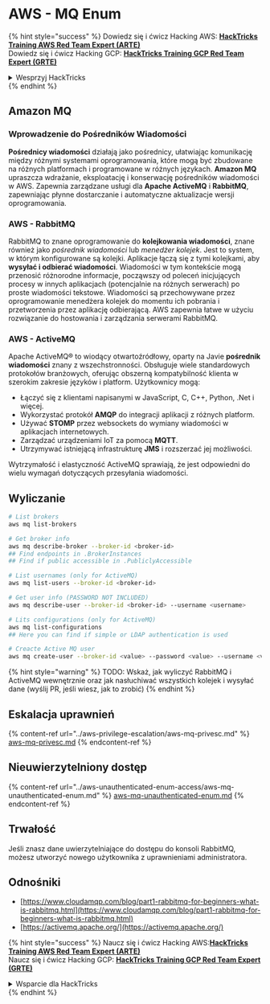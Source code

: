 # AWS - MQ Enum

{% hint style="success" %}
Dowiedz się i ćwicz Hacking AWS: <img src="/.gitbook/assets/image.png" alt="" data-size="line">[**HackTricks Training AWS Red Team Expert (ARTE)**](https://training.hacktricks.xyz/courses/arte)<img src="/.gitbook/assets/image.png" alt="" data-size="line">\
Dowiedz się i ćwicz Hacking GCP: <img src="/.gitbook/assets/image (2).png" alt="" data-size="line">[**HackTricks Training GCP Red Team Expert (GRTE)**<img src="/.gitbook/assets/image (2).png" alt="" data-size="line">](https://training.hacktricks.xyz/courses/grte)

<details>

<summary>Wesprzyj HackTricks</summary>

* Sprawdź [**plany subskrypcyjne**](https://github.com/sponsors/carlospolop)!
* **Dołącz do** 💬 [**grupy Discord**](https://discord.gg/hRep4RUj7f) lub [**grupy telegramowej**](https://t.me/peass) lub **śledź** nas na **Twitterze** 🐦 [**@hacktricks\_live**](https://twitter.com/hacktricks\_live)**.**
* **Podziel się trikami hakerskimi, przesyłając PR-y do** [**HackTricks**](https://github.com/carlospolop/hacktricks) i [**HackTricks Cloud**](https://github.com/carlospolop/hacktricks-cloud) na githubie.

</details>
{% endhint %}

## Amazon MQ

### Wprowadzenie do Pośredników Wiadomości
**Pośrednicy wiadomości** działają jako pośrednicy, ułatwiając komunikację między różnymi systemami oprogramowania, które mogą być zbudowane na różnych platformach i programowane w różnych językach. **Amazon MQ** upraszcza wdrażanie, eksploatację i konserwację pośredników wiadomości w AWS. Zapewnia zarządzane usługi dla **Apache ActiveMQ** i **RabbitMQ**, zapewniając płynne dostarczanie i automatyczne aktualizacje wersji oprogramowania.

### AWS - RabbitMQ
RabbitMQ to znane oprogramowanie do **kolejkowania wiadomości**, znane również jako _pośrednik wiadomości_ lub _menedżer kolejek_. Jest to system, w którym konfigurowane są kolejki. Aplikacje łączą się z tymi kolejkami, aby **wysyłać i odbierać wiadomości**. Wiadomości w tym kontekście mogą przenosić różnorodne informacje, począwszy od poleceń inicjujących procesy w innych aplikacjach (potencjalnie na różnych serwerach) po proste wiadomości tekstowe. Wiadomości są przechowywane przez oprogramowanie menedżera kolejek do momentu ich pobrania i przetworzenia przez aplikację odbierającą. AWS zapewnia łatwe w użyciu rozwiązanie do hostowania i zarządzania serwerami RabbitMQ.

### AWS - ActiveMQ
Apache ActiveMQ® to wiodący otwartoźródłowy, oparty na Javie **pośrednik wiadomości** znany z wszechstronności. Obsługuje wiele standardowych protokołów branżowych, oferując obszerną kompatybilność klienta w szerokim zakresie języków i platform. Użytkownicy mogą:

- Łączyć się z klientami napisanymi w JavaScript, C, C++, Python, .Net i więcej.
- Wykorzystać protokół **AMQP** do integracji aplikacji z różnych platform.
- Używać **STOMP** przez websockets do wymiany wiadomości w aplikacjach internetowych.
- Zarządzać urządzeniami IoT za pomocą **MQTT**.
- Utrzymywać istniejącą infrastrukturę **JMS** i rozszerzać jej możliwości.

Wytrzymałość i elastyczność ActiveMQ sprawiają, że jest odpowiedni do wielu wymagań dotyczących przesyłania wiadomości.


## Wyliczanie
```bash
# List brokers
aws mq list-brokers

# Get broker info
aws mq describe-broker --broker-id <broker-id>
## Find endpoints in .BrokerInstances
## Find if public accessible in .PubliclyAccessible

# List usernames (only for ActiveMQ)
aws mq list-users --broker-id <broker-id>

# Get user info (PASSWORD NOT INCLUDED)
aws mq describe-user --broker-id <broker-id> --username <username>

# Lits configurations (only for ActiveMQ)
aws mq list-configurations
## Here you can find if simple or LDAP authentication is used

# Creacte Active MQ user
aws mq create-user --broker-id <value> --password <value> --username <value> --console-access
```
{% hint style="warning" %}
TODO: Wskaż, jak wyliczyć RabbitMQ i ActiveMQ wewnętrznie oraz jak nasłuchiwać wszystkich kolejek i wysyłać dane (wyślij PR, jeśli wiesz, jak to zrobić)
{% endhint %}

## Eskalacja uprawnień

{% content-ref url="../aws-privilege-escalation/aws-mq-privesc.md" %}
[aws-mq-privesc.md](../aws-privilege-escalation/aws-mq-privesc.md)
{% endcontent-ref %}

## Nieuwierzytelniony dostęp

{% content-ref url="../aws-unauthenticated-enum-access/aws-mq-unauthenticated-enum.md" %}
[aws-mq-unauthenticated-enum.md](../aws-unauthenticated-enum-access/aws-mq-unauthenticated-enum.md)
{% endcontent-ref %}

## Trwałość

Jeśli znasz dane uwierzytelniające do dostępu do konsoli RabbitMQ, możesz utworzyć nowego użytkownika z uprawnieniami administratora.

## Odnośniki

* [https://www.cloudamqp.com/blog/part1-rabbitmq-for-beginners-what-is-rabbitmq.html](https://www.cloudamqp.com/blog/part1-rabbitmq-for-beginners-what-is-rabbitmq.html)
* [https://activemq.apache.org/](https://activemq.apache.org/)

{% hint style="success" %}
Naucz się i ćwicz Hacking AWS:<img src="/.gitbook/assets/image.png" alt="" data-size="line">[**HackTricks Training AWS Red Team Expert (ARTE)**](https://training.hacktricks.xyz/courses/arte)<img src="/.gitbook/assets/image.png" alt="" data-size="line">\
Naucz się i ćwicz Hacking GCP: <img src="/.gitbook/assets/image (2).png" alt="" data-size="line">[**HackTricks Training GCP Red Team Expert (GRTE)**<img src="/.gitbook/assets/image (2).png" alt="" data-size="line">](https://training.hacktricks.xyz/courses/grte)

<details>

<summary>Wsparcie dla HackTricks</summary>

* Sprawdź [**plany subskrypcyjne**](https://github.com/sponsors/carlospolop)!
* **Dołącz do** 💬 [**grupy Discord**](https://discord.gg/hRep4RUj7f) lub [**grupy telegramowej**](https://t.me/peass) lub **śledź** nas na **Twitterze** 🐦 [**@hacktricks\_live**](https://twitter.com/hacktricks\_live)**.**
* **Udostępnij sztuczki hakerskie, przesyłając PR-y do** [**HackTricks**](https://github.com/carlospolop/hacktricks) i [**HackTricks Cloud**](https://github.com/carlospolop/hacktricks-cloud) github repos.

</details>
{% endhint %}
